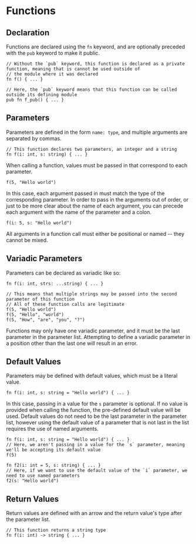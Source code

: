 # Functions

## Declaration

Functions are declared using the `fn` keyword, and are optionally preceded with the `pub` keyword to make it public.
```
// Without the `pub` keyword, this function is declared as a private function, meaning that is cannot be used outside of
// the module where it was declared
fn f() { ... }

// Here, the `pub` keyword means that this function can be called outside its defining module
pub fn f_pub() { ... }
```

## Parameters

Parameters are defined in the form `name: type`, and multiple arguments are separated by commas.
```
// This function declares two parameters, an integer and a string
fn f(i: int, s: string) { ... }
```
When calling a function, values must be passed in that correspond to each parameter.
```
f(5, "Hello world")
```
In this case, each argument passed in must match the type of the corresponding parameter. In order to pass in the arguments
out of order, or just to be more clear about the name of each argument, you can precede each argument with the name of the
parameter and a colon.
```
f(i: 5, s: "Hello world")
```
All arguments in a function call must either be positional or named -- they cannot be mixed.

## Variadic Parameters

Parameters can be declared as variadic like so:
```
fn f(i: int, strs: ...string) { ... }

// This means that multiple strings may be passed into the second parameter of this function
// All of these function calls are legitimate
f(5, "Hello world")
f(5, "Hello", "world")
f(5, "How", "are", "you", "?")
```
Functions may only have one variadic parameter, and it must be the last parameter in the parameter list. Attempting to define
a variadic parameter in a position other than the last one will result in an error.

## Default Values

Parameters may be defined with default values, which must be a literal value.
```
fn f(i: int, s: string = "Hello world") { ... }
```
In this case, passing in a value for the `s` parameter is optional. If no value is provided when calling the function, the
pre-defined default value will be used. Default values do not need to be the last parameter in the parameter list, however
using the default value of a parameter that is not last in the list requires the use of named arguments.
```
fn f(i: int, s: string = "Hello world") { ... }
// Here, we aren't passing in a value for the `s` parameter, meaning we'll be accepting its default value
f(5)

fn f2(i: int = 5, s: string) { ... }
// Here, if we want to use the default value of the `i` parameter, we need to use named parameters
f2(s: "Hello world")
```

## Return Values

Return values are defined with an arrow and the return value's type after the parameter list.
```
// This function returns a string type
fn f(i: int) -> string { ... }
```